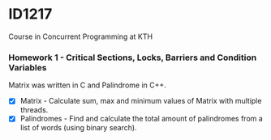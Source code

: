 # ID1217
Course in Concurrent Programming at KTH
### Homework 1 - Critical Sections, Locks, Barriers and Condition Variables
Matrix was written in C and Palindrome in C++.
- [x] Matrix - Calculate sum, max and minimum values of Matrix with multiple threads.
- [x] Palindromes - Find and calculate the total amount of palindromes from a list of words (using binary search).
